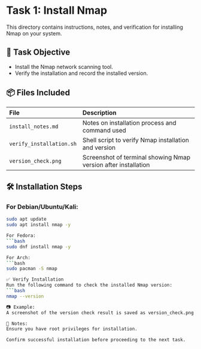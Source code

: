 # Task 1: Install Nmap

This directory contains instructions, notes, and verification for installing Nmap on your system.

## 📌 Task Objective
- Install the Nmap network scanning tool.
- Verify the installation and record the installed version.

## 📦 Files Included

| File                   | Description                                                  |
|:-----------------------|:-------------------------------------------------------------|
| `install_notes.md`      | Notes on installation process and command used               |
| `verify_installation.sh`| Shell script to verify Nmap installation and version         |
| `version_check.png`     | Screenshot of terminal showing Nmap version after installation|

## 🛠️ Installation Steps

### For Debian/Ubuntu/Kali:
```bash
sudo apt update
sudo apt install nmap -y

For Fedora:
```bash
sudo dnf install nmap -y

For Arch:
```bash
sudo pacman -S nmap

✅ Verify Installation
Run the following command to check the installed Nmap version:
```bash
nmap --version

📷 Example:
A screenshot of the version check result is saved as version_check.png.

📜 Notes:
Ensure you have root privileges for installation.

Confirm successful installation before proceeding to the next task.


